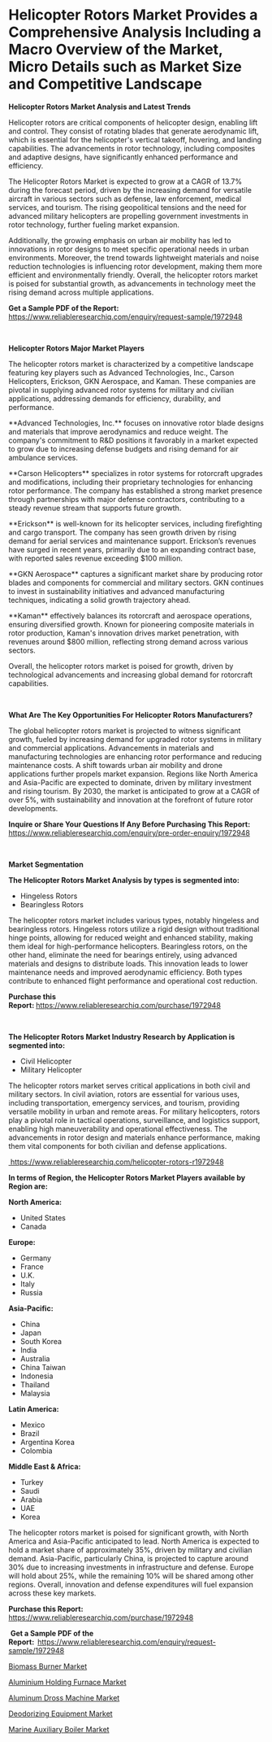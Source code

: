 <p><h1>Helicopter Rotors Market Provides a Comprehensive Analysis Including a Macro Overview of the Market, Micro Details such as Market Size and Competitive Landscape</h1></p><p><strong>Helicopter Rotors Market Analysis and Latest Trends</strong></p>
<p><p>Helicopter rotors are critical components of helicopter design, enabling lift and control. They consist of rotating blades that generate aerodynamic lift, which is essential for the helicopter's vertical takeoff, hovering, and landing capabilities. The advancements in rotor technology, including composites and adaptive designs, have significantly enhanced performance and efficiency.</p><p>The Helicopter Rotors Market is expected to grow at a CAGR of 13.7% during the forecast period, driven by the increasing demand for versatile aircraft in various sectors such as defense, law enforcement, medical services, and tourism. The rising geopolitical tensions and the need for advanced military helicopters are propelling government investments in rotor technology, further fueling market expansion. </p><p>Additionally, the growing emphasis on urban air mobility has led to innovations in rotor designs to meet specific operational needs in urban environments. Moreover, the trend towards lightweight materials and noise reduction technologies is influencing rotor development, making them more efficient and environmentally friendly. Overall, the helicopter rotors market is poised for substantial growth, as advancements in technology meet the rising demand across multiple applications.</p></p>
<p><strong>Get a Sample PDF of the Report:&nbsp;</strong> <a href="https://www.reliableresearchiq.com/enquiry/request-sample/1972948?utm_campaign=1129&utm_medium=2&utm_source=Github&utm_content=ia&utm_term=11042025&utm_id=helicopter-rotors">https://www.reliableresearchiq.com/enquiry/request-sample/1972948</a></p>
<p>&nbsp;</p>
<p><strong>Helicopter Rotors Major Market Players</strong></p>
<p><p>The helicopter rotors market is characterized by a competitive landscape featuring key players such as Advanced Technologies, Inc., Carson Helicopters, Erickson, GKN Aerospace, and Kaman. These companies are pivotal in supplying advanced rotor systems for military and civilian applications, addressing demands for efficiency, durability, and performance.</p><p>**Advanced Technologies, Inc.** focuses on innovative rotor blade designs and materials that improve aerodynamics and reduce weight. The company's commitment to R&D positions it favorably in a market expected to grow due to increasing defense budgets and rising demand for air ambulance services. </p><p>**Carson Helicopters** specializes in rotor systems for rotorcraft upgrades and modifications, including their proprietary technologies for enhancing rotor performance. The company has established a strong market presence through partnerships with major defense contractors, contributing to a steady revenue stream that supports future growth.</p><p>**Erickson** is well-known for its helicopter services, including firefighting and cargo transport. The company has seen growth driven by rising demand for aerial services and maintenance support. Erickson’s revenues have surged in recent years, primarily due to an expanding contract base, with reported sales revenue exceeding $100 million.</p><p>**GKN Aerospace** captures a significant market share by producing rotor blades and components for commercial and military sectors. GKN continues to invest in sustainability initiatives and advanced manufacturing techniques, indicating a solid growth trajectory ahead.</p><p>**Kaman** effectively balances its rotorcraft and aerospace operations, ensuring diversified growth. Known for pioneering composite materials in rotor production, Kaman's innovation drives market penetration, with revenues around $800 million, reflecting strong demand across various sectors.</p><p>Overall, the helicopter rotors market is poised for growth, driven by technological advancements and increasing global demand for rotorcraft capabilities.</p></p>
<p>&nbsp;</p>
<p><strong>What Are The Key Opportunities For Helicopter Rotors Manufacturers?</strong></p>
<p><p>The global helicopter rotors market is projected to witness significant growth, fueled by increasing demand for upgraded rotor systems in military and commercial applications. Advancements in materials and manufacturing technologies are enhancing rotor performance and reducing maintenance costs. A shift towards urban air mobility and drone applications further propels market expansion. Regions like North America and Asia-Pacific are expected to dominate, driven by military investment and rising tourism. By 2030, the market is anticipated to grow at a CAGR of over 5%, with sustainability and innovation at the forefront of future rotor developments.</p></p>
<p><strong>Inquire or Share Your Questions If Any Before Purchasing This Report:</strong> <a href="https://www.reliableresearchiq.com/enquiry/pre-order-enquiry/1972948?utm_campaign=1129&utm_medium=2&utm_source=Github&utm_content=ia&utm_term=11042025&utm_id=helicopter-rotors">https://www.reliableresearchiq.com/enquiry/pre-order-enquiry/1972948</a></p>
<p>&nbsp;</p>
<p><strong>Market Segmentation</strong></p>
<p><strong>The Helicopter Rotors Market Analysis by types is segmented into:</strong></p>
<p><ul><li>Hingeless Rotors</li><li>Bearingless Rotors</li></ul></p>
<p><p>The helicopter rotors market includes various types, notably hingeless and bearingless rotors. Hingeless rotors utilize a rigid design without traditional hinge points, allowing for reduced weight and enhanced stability, making them ideal for high-performance helicopters. Bearingless rotors, on the other hand, eliminate the need for bearings entirely, using advanced materials and designs to distribute loads. This innovation leads to lower maintenance needs and improved aerodynamic efficiency. Both types contribute to enhanced flight performance and operational cost reduction.</p></p>
<p><strong>Purchase this Report:&nbsp;</strong><a href="https://www.reliableresearchiq.com/purchase/1972948?utm_campaign=1129&utm_medium=2&utm_source=Github&utm_content=ia&utm_term=11042025&utm_id=helicopter-rotors">https://www.reliableresearchiq.com/purchase/1972948</a></p>
<p>&nbsp;</p>
<p><strong>The Helicopter Rotors Market Industry Research by Application is segmented into:</strong></p>
<p><ul><li>Civil Helicopter</li><li>Military Helicopter</li></ul></p>
<p><p>The helicopter rotors market serves critical applications in both civil and military sectors. In civil aviation, rotors are essential for various uses, including transportation, emergency services, and tourism, providing versatile mobility in urban and remote areas. For military helicopters, rotors play a pivotal role in tactical operations, surveillance, and logistics support, enabling high maneuverability and operational effectiveness. The advancements in rotor design and materials enhance performance, making them vital components for both civilian and defense applications.</p></p>
<p><a href="https://www.reliableresearchiq.com/helicopter-rotors-r1972948?utm_campaign=1129&utm_medium=2&utm_source=Github&utm_content=ia&utm_term=11042025&utm_id=helicopter-rotors">&nbsp;https://www.reliableresearchiq.com/helicopter-rotors-r1972948</a></p>
<p><strong>In terms of Region, the Helicopter Rotors Market Players available by Region are:</strong></p>
<p>
    <p> <strong> North America: </strong>
        <ul>
            <li>United States</li>
            <li>Canada</li>
        </ul>
        </p> 
    <p> <strong> Europe: </strong>
        <ul>
            <li>Germany</li>
            <li>France</li>
            <li>U.K.</li>
            <li>Italy</li>
            <li>Russia</li>
        </ul>
        </p> 
    <p> <strong> Asia-Pacific: </strong>
        <ul>
            <li>China</li>
            <li>Japan</li>
            <li>South Korea</li>
            <li>India</li>
            <li>Australia</li>
            <li>China Taiwan</li>
            <li>Indonesia</li>
            <li>Thailand</li>
            <li>Malaysia</li>
        </ul>
        </p> 
    <p> <strong> Latin America: </strong>
        <ul>
            <li>Mexico</li>
            <li>Brazil</li>
            <li>Argentina Korea</li>
            <li>Colombia</li>
        </ul>
        </p> 
    <p> <strong> Middle East & Africa: </strong>
        <ul>
            <li>Turkey</li>
            <li>Saudi</li>
            <li>Arabia</li>
            <li>UAE</li>
            <li>Korea</li>
        </ul>
    </p>
    </p>
<p><p>The helicopter rotors market is poised for significant growth, with North America and Asia-Pacific anticipated to lead. North America is expected to hold a market share of approximately 35%, driven by military and civilian demand. Asia-Pacific, particularly China, is projected to capture around 30% due to increasing investments in infrastructure and defense. Europe will hold about 25%, while the remaining 10% will be shared among other regions. Overall, innovation and defense expenditures will fuel expansion across these key markets.</p></p>
<p><strong>Purchase this Report: </strong><a href="https://www.reliableresearchiq.com/purchase/1972948?utm_campaign=1129&utm_medium=2&utm_source=Github&utm_content=ia&utm_term=11042025&utm_id=helicopter-rotors">https://www.reliableresearchiq.com/purchase/1972948</a></p>
<p>&nbsp;<strong>Get a Sample PDF of the Report:&nbsp;&nbsp;</strong><a href="https://www.reliableresearchiq.com/enquiry/request-sample/1972948?utm_campaign=1129&utm_medium=2&utm_source=Github&utm_content=ia&utm_term=11042025&utm_id=helicopter-rotors">https://www.reliableresearchiq.com/enquiry/request-sample/1972948</a></p>
<p><strong></strong></p>
<p><p><a href="https://github.com/vitrilaoire/Market-Research-Report-List-1/blob/main/biomass-burner-market.md?utm_campaign=1129&utm_medium=2&utm_source=Github&utm_content=ia&utm_term=11042025&utm_id=helicopter-rotors">Biomass Burner Market</a></p><p><a href="https://github.com/ovtkosle/Market-Research-Report-List-1/blob/main/aluminium-holding-furnace-market.md?utm_campaign=1129&utm_medium=2&utm_source=Github&utm_content=ia&utm_term=11042025&utm_id=helicopter-rotors">Aluminium Holding Furnace Market</a></p><p><a href="https://github.com/maclarensidney/Market-Research-Report-List-1/blob/main/aluminum-dross-machine-market.md?utm_campaign=1129&utm_medium=2&utm_source=Github&utm_content=ia&utm_term=11042025&utm_id=helicopter-rotors">Aluminum Dross Machine Market</a></p><p><a href="https://github.com/nabadeneme/Market-Research-Report-List-1/blob/main/deodorizing-equipment-market.md?utm_campaign=1129&utm_medium=2&utm_source=Github&utm_content=ia&utm_term=11042025&utm_id=helicopter-rotors">Deodorizing Equipment Market</a></p><p><a href="https://github.com/ngozudapshi/Market-Research-Report-List-1/blob/main/marine-auxiliary-boiler-market.md?utm_campaign=1129&utm_medium=2&utm_source=Github&utm_content=ia&utm_term=11042025&utm_id=helicopter-rotors">Marine Auxiliary Boiler Market</a></p></p>